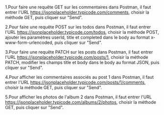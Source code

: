 1.Pour faire une requête GET sur les commentaires dans Postman, il faut entrer l'URL https://jsonplaceholder.typicode.com/comments, choisir la méthode GET, puis cliquer sur "Send".

2.Pour faire une requête POST sur les todos dans Postman, il faut entrer l'URL https://jsonplaceholder.typicode.com/todos, choisir la méthode POST, ajouter les paramètres userId, title et completed dans le body au format x-www-form-urlencoded, puis cliquer sur "Send".


3.Pour faire une requête PATCH sur les posts dans Postman, il faut entrer l'URL https://jsonplaceholder.typicode.com/posts/1, choisir la méthode PATCH, modifier les champs title et body dans le body au format JSON, puis cliquer sur "Send".

4.Pour afficher les commentaires associés au post 1 dans Postman, il faut entrer l'URL https://jsonplaceholder.typicode.com/posts/1/comments, choisir la méthode GET, puis cliquer sur "Send".


5.Pour afficher les photos de l'album 2 dans Postman, il faut entrer l'URL https://jsonplaceholder.typicode.com/albums/2/photos, choisir la méthode GET, puis cliquer sur "Send".
